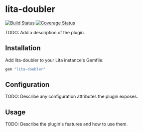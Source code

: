 # lita-doubler

[![Build Status](https://travis-ci.org/Sakura/lita-doubler.png?branch=master)](https://travis-ci.org/Sakura/lita-doubler)
[![Coverage Status](https://coveralls.io/repos/Sakura/lita-doubler/badge.png)](https://coveralls.io/r/Sakura/lita-doubler)

TODO: Add a description of the plugin.

## Installation

Add lita-doubler to your Lita instance's Gemfile:

``` ruby
gem "lita-doubler"
```

## Configuration

TODO: Describe any configuration attributes the plugin exposes.

## Usage

TODO: Describe the plugin's features and how to use them.
